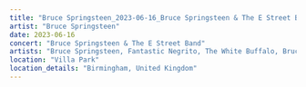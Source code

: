 ```yaml
---
title: "Bruce Springsteen_2023-06-16_Bruce Springsteen & The E Street Band"
artist: "Bruce Springsteen"
date: 2023-06-16
concert: "Bruce Springsteen & The E Street Band"
artists: "Bruce Springsteen, Fantastic Negrito, The White Buffalo, Bruce Springsteen & The E Street Band, Sam Fender"
location: "Villa Park"
location_details: "Birmingham, United Kingdom"
---
```

